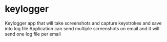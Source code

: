 # keylogger
Keylogger app that will take screenshots and capture keystrokes and save into log file
Application can send multiple screenshots on email and it will send one log file per email
